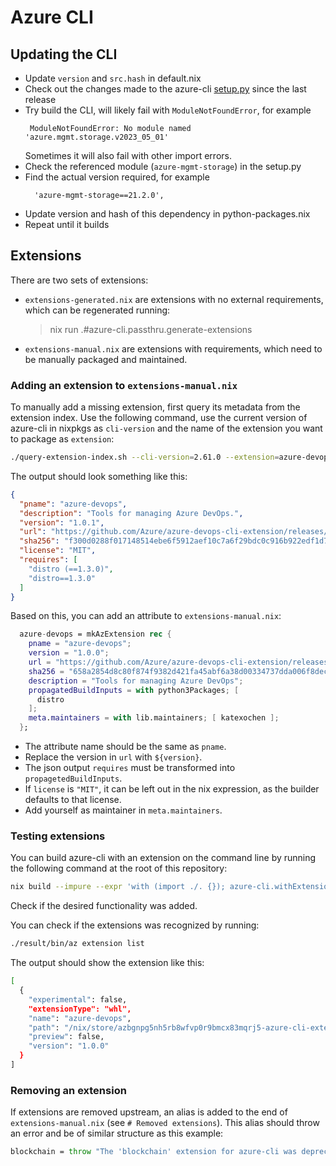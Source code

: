 # Azure CLI

## Updating the CLI

- Update `version` and `src.hash` in default.nix
- Check out the changes made to the azure-cli [setup.py](https://github.com/Azure/azure-cli/blob/dev/src/azure-cli/setup.py) since the last release
- Try build the CLI, will likely fail with `ModuleNotFoundError`, for example
  ```
   ModuleNotFoundError: No module named 'azure.mgmt.storage.v2023_05_01'
  ```
  Sometimes it will also fail with other import errors.
- Check the referenced module (`azure-mgmt-storage`) in the setup.py
- Find the actual version required, for example
  ```
    'azure-mgmt-storage==21.2.0',
  ```
- Update version and hash of this dependency in python-packages.nix
- Repeat until it builds

## Extensions

There are two sets of extensions:

- `extensions-generated.nix` are extensions with no external requirements, which can be regenerated running:
  > nix run .#azure-cli.passthru.generate-extensions

- `extensions-manual.nix` are extensions with requirements, which need to be manually packaged and maintained.

### Adding an extension to `extensions-manual.nix`

To manually add a missing extension, first query its metadata from the extension index.
Use the following command, use the current version of azure-cli in nixpkgs as `cli-version`
and the name of the extension you want to package as `extension`:

```sh
./query-extension-index.sh --cli-version=2.61.0 --extension=azure-devops --download
```

The output should look something like this:

```json
{
  "pname": "azure-devops",
  "description": "Tools for managing Azure DevOps.",
  "version": "1.0.1",
  "url": "https://github.com/Azure/azure-devops-cli-extension/releases/download/20240514.1/azure_devops-1.0.1-py2.py3-none-any.whl",
  "sha256": "f300d0288f017148514ebe6f5912aef10c7a6f29bdc0c916b922edf1d75bc7db",
  "license": "MIT",
  "requires": [
    "distro (==1.3.0)",
    "distro==1.3.0"
  ]
}
```

Based on this, you can add an attribute to `extensions-manual.nix`:

```nix
  azure-devops = mkAzExtension rec {
    pname = "azure-devops";
    version = "1.0.0";
    url = "https://github.com/Azure/azure-devops-cli-extension/releases/download/20240206.1/azure_devops-${version}-py2.py3-none-any.whl";
    sha256 = "658a2854d8c80f874f9382d421fa45abf6a38d00334737dda006f8dec64cf70a";
    description = "Tools for managing Azure DevOps";
    propagatedBuildInputs = with python3Packages; [
      distro
    ];
    meta.maintainers = with lib.maintainers; [ katexochen ];
  };
```

* The attribute name should be the same as `pname`.
* Replace the version in `url` with `${version}`.
* The json output `requires` must be transformed into `propagetedBuildInputs`.
* If `license` is `"MIT"`, it can be left out in the nix expression, as the builder defaults to that license.
* Add yourself as maintainer in `meta.maintainers`.

### Testing extensions

You can build azure-cli with an extension on the command line by running the following command at the root of this repository:

```sh
nix build --impure --expr 'with (import ./. {}); azure-cli.withExtensions [ azure-cli.extensions.azure-devops ]'
```

Check if the desired functionality was added.

You can check if the extensions was recognized by running:

```sh
./result/bin/az extension list
```

The output should show the extension like this:

```sh
[
  {
    "experimental": false,
    "extensionType": "whl",
    "name": "azure-devops",
    "path": "/nix/store/azbgnpg5nh5rb8wfvp0r9bmcx83mqrj5-azure-cli-extensions/azure-devops",
    "preview": false,
    "version": "1.0.0"
  }
]
```

### Removing an extension

If extensions are removed upstream, an alias is added to the end of `extensions-manual.nix`
(see `# Removed extensions`). This alias should throw an error and be of similar structure as
this example:

```nix
blockchain = throw "The 'blockchain' extension for azure-cli was deprecated upstream"; # Added 2024-04-26
```
